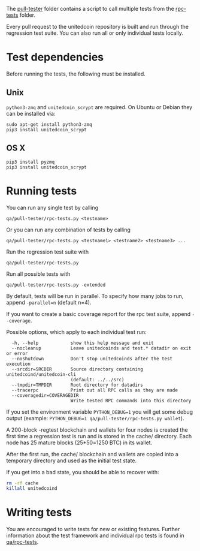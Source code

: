 The [pull-tester](/qa/pull-tester/) folder contains a script to call
multiple tests from the [rpc-tests](/qa/rpc-tests/) folder.

Every pull request to the unitedcoin repository is built and run through
the regression test suite. You can also run all or only individual
tests locally.

Test dependencies
=================
Before running the tests, the following must be installed.

Unix
----
`python3-zmq` and `unitedcoin_scrypt` are required. On Ubuntu or Debian they can be installed via:
```
sudo apt-get install python3-zmq
pip3 install unitedcoin_scrypt
```

OS X
------
```
pip3 install pyzmq
pip3 install unitedcoin_scrypt
```

Running tests
=============

You can run any single test by calling

    qa/pull-tester/rpc-tests.py <testname>

Or you can run any combination of tests by calling

    qa/pull-tester/rpc-tests.py <testname1> <testname2> <testname3> ...

Run the regression test suite with

    qa/pull-tester/rpc-tests.py

Run all possible tests with

    qa/pull-tester/rpc-tests.py -extended

By default, tests will be run in parallel. To specify how many jobs to run,
append `-parallel=n` (default n=4).

If you want to create a basic coverage report for the rpc test suite, append `--coverage`.

Possible options, which apply to each individual test run:

```
  -h, --help            show this help message and exit
  --nocleanup           Leave unitedcoinds and test.* datadir on exit or error
  --noshutdown          Don't stop unitedcoinds after the test execution
  --srcdir=SRCDIR       Source directory containing unitedcoind/unitedcoin-cli
                        (default: ../../src)
  --tmpdir=TMPDIR       Root directory for datadirs
  --tracerpc            Print out all RPC calls as they are made
  --coveragedir=COVERAGEDIR
                        Write tested RPC commands into this directory
```

If you set the environment variable `PYTHON_DEBUG=1` you will get some debug
output (example: `PYTHON_DEBUG=1 qa/pull-tester/rpc-tests.py wallet`).

A 200-block -regtest blockchain and wallets for four nodes
is created the first time a regression test is run and
is stored in the cache/ directory. Each node has 25 mature
blocks (25*50=1250 BTC) in its wallet.

After the first run, the cache/ blockchain and wallets are
copied into a temporary directory and used as the initial
test state.

If you get into a bad state, you should be able
to recover with:

```bash
rm -rf cache
killall unitedcoind
```

Writing tests
=============
You are encouraged to write tests for new or existing features.
Further information about the test framework and individual rpc
tests is found in [qa/rpc-tests](/qa/rpc-tests).
